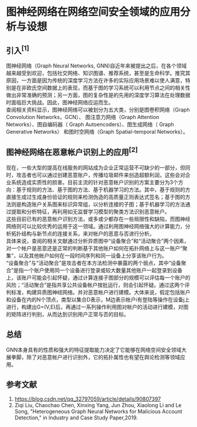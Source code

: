 # 图神经网络在网络空间安全领域的应用分析与设想
## 引入<sup>[1]</sup>
图神经网络（Graph Neural Networks, GNN)自近年来被提出之后，在各个领域越来越受到欢迎，包括社交网络、知识图谱、推荐系统，甚至是生命科学。推究其原因，一方面是因为传统的深度学习方法在许多的实际应用场景难以使人满意，特别是在非欧氏空间数据上的表现，而基于图的学习系统可以利用节点之间的相关性做出非常准确的预测；另一方面，图的复杂性是的先用的深度学习算法在处理数据时面临巨大挑战。因此，图神经网络应运而生。  
查阅相关资料显示，图神经网络可以被划分为五大类，分别是图卷积网络（Graph Convolution Networks，GCN）、 图注意力网络（Graph Attention Networks）、图自编码器（ Graph Autoencoders）、图生成网络（ Graph Generative Networks） 和图时空网络（Graph Spatial-temporal Networks）。
## 图神经网络在恶意帐户识别上的应用<sup>[2]</sup>
现在，一些大型的提高在线服务的网站成为企业正常运营不可缺少的一部分，但同时，攻击者也可以通过创建恶意账户，传播垃圾邮件来创造超额利润，这些会对企业系统造成实质性的损害。目前主流的针对恶意帐户识别的方案主要分为3个方向：基于规则的方法、基于图的方法、基于机器学习的方法。其中，基于规则的方直接生成过生成身份验证的规则来检测伪造的高质量正则表达式签名；基于图的方法则是构造账户关系图来标识异常组，以分析连接的子图；基于机器学习的方法通过提取和分析特征，再利用如无监督学习模型的聚类方法识别恶意帐户。  
这些目前已有的恶意帐户识别方法，或多或少都存在一些局限性和缺陷，而图神经网络则可以比较优秀的运用于这一领域。通过利用图神经网络强大的计算能力，分析拓扑结构与新节点的连接关系，来对帐户的恶意与否进行分析。  
具体来说，查阅的相关文献通过分析异质图中“设备聚合”和“活动聚合”两个因素，对一个帐户是恶意还是正常的判断基于其他账户如何在拓扑网络上与这一账户“聚集”，以及其他帐户如何在一段时间序列和同一设备上分享该账户行为。  
“设备聚合”与“活动聚合”是攻击者在本方法检测中暴露的两个弱点，其中“设备聚合”是指一个账户使用同一个设备进行登录或较大数量其他账户一起登录到设备上，该账户可能会引起怀疑，通过计算连接子图部分的规模可以评估每一个账户的风险；“活动聚合”是指共享公共设备帐户按批运行，则会引起怀疑。通过这两个评判标准，构建异质图神经网络。并对恶意帐户进行建模。大体来说，假定包括账户和设备在内的N个顶点，类型以集合D表示，M边表示帐户i有登陆等操作在设备j上进行，构建出G=(V,E)后，再通过一系列操作利用图对帐户的活动进行建模，对图的矩阵进行判别，从而达到识别用户正常与否的目标。
## 总结
GNN本身具有的性质和强大的特征提取能力决定了它能够在网络空间安全领域大展拳脚，除了对恶意帐户进行识别外，它的拓扑属性也有望在舆论检测等领域应用。
## 参考文献
1. https://blog.csdn.net/qq_32797059/article/details/90807397
2. Ziqi Liu, Chaochao Chen, Xinxing Yang, Jun Zhou, Xiaolong Li and Le Song, "Heterogeneous Graph Neural Networks for Malicious Account Detection," in Industry and Case Study Paper,2019.